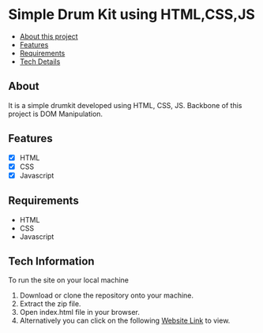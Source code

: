 # Simple Drum Kit using HTML,CSS,JS

- [About this project](#about)
- [Features](#features)
- [Requirements](#requirements)
- [Tech Details](#technical_details)

<a name="about"></a>
## About
It is a simple drumkit developed using HTML, CSS, JS. Backbone of this project is DOM Manipulation.

<a name="features"></a>
## Features
- [x] HTML
- [x] CSS
- [x] Javascript

<a name="requirements"></a>
## Requirements
- HTML
- CSS
- Javascript

<a name="tech_details"></a>
## Tech Information

To run the site on your local machine

1. Download or clone the repository onto your machine.
2. Extract the zip file.
3. Open index.html file in your browser.
5. Alternatively you can click on the following [Website Link](https://navneetujjain.github.io/Drum-Kit/ "Website Link") to view.
